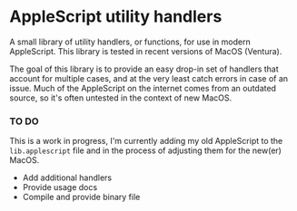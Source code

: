 # AppleScript utility handlers

A small library of utility handlers, or functions, for use in modern AppleScript. This library is tested in recent versions of MacOS (Ventura).

The goal of this library is to provide an easy drop-in set of handlers that account for multiple cases, and at the very least catch errors in case of an issue. Much of the AppleScript on the internet comes from an outdated source, so it's often untested in the context of new MacOS.

### TO DO

This is a work in progress, I'm currently adding my old AppleScript to the `lib.applescript` file and in the process of adjusting them for the new(er) MacOS.

- Add additional handlers
- Provide usage docs
- Compile and provide binary file
